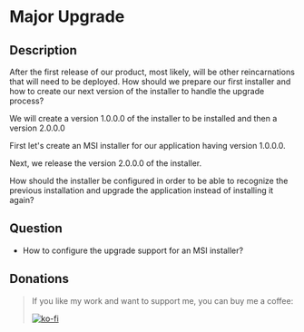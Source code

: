 # Major Upgrade

## Description

After the first release of our product, most likely, will be other reincarnations that will need to be deployed. How should we prepare our first installer and how to create our next version of the installer to handle the upgrade process?

We will create a version 1.0.0.0 of the installer to be installed and then a version 2.0.0.0  

First let's create an MSI installer for our application having version 1.0.0.0.

Next, we release the version 2.0.0.0 of the installer.

How should the installer be configured in order to be able to recognize the previous installation and upgrade the application instead of installing it again?

## Question

- How to configure the upgrade support for an MSI installer?

## Donations

> If you like my work and want to support me, you can buy me a coffee:
>
> [![ko-fi](https://www.ko-fi.com/img/githubbutton_sm.svg)](https://ko-fi.com/Y8Y62EZ8H)

